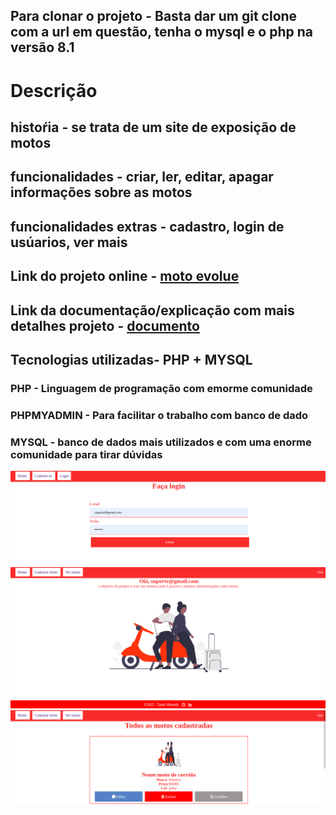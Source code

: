 ## Para clonar o projeto - Basta dar um git clone com a url em questão, tenha o mysql e o php na versão 8.1

# Descrição
 ## histoŕia - se trata de um site de exposição de motos 

 ## funcionalidades - criar, ler, editar, apagar informações sobre as motos

 ## funcionalidades extras -  cadastro, login de usúarios, ver mais

 ## Link do projeto online - <a href="https://crud-user-php.000webhostapp.com/moto-evolue">moto evolue</a>
## Link da documentação/explicação com mais detalhes projeto - <a href="https://docs.google.com/document/d/16O3yTOICzRBWRrPd_YkVloSo7j1QKSvPSSuCHSiFC-I/edit?usp=sharing">documento</a> 
## Tecnologias  utilizadas- PHP + MYSQL


### PHP - Linguagem de programação com emorme comunidade
### PHPMYADMIN - Para facilitar o trabalho com banco de dado
### MYSQL - banco de dados mais utilizados e com uma enorme comunidade para tirar dúvidas

<img src="./login.png"/>
<img src="./home.png"/>
<img src="./crud.png"/>
